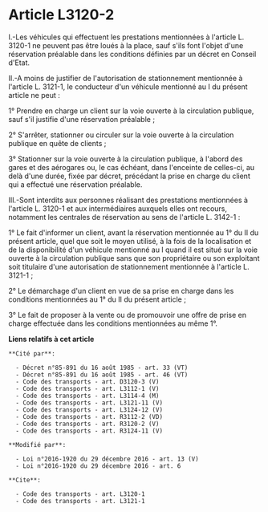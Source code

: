 # Article L3120-2

I.-Les véhicules qui effectuent les prestations mentionnées à l'article L. 3120-1 ne peuvent pas être loués à la place, sauf
s'ils font l'objet d'une réservation préalable dans les conditions définies par un décret en Conseil d'Etat. 

II.-A moins de justifier de l'autorisation de stationnement mentionnée à l'article L. 3121-1, le conducteur d'un véhicule
mentionné au I du présent article ne peut : 

1° Prendre en charge un client sur la voie ouverte à la circulation publique, sauf s'il justifie d'une réservation
préalable ; 

2° S'arrêter, stationner ou circuler sur la voie ouverte à la circulation publique en quête de clients ; 

3° Stationner sur la voie ouverte à la circulation publique, à l'abord des gares et des aérogares ou, le cas échéant, dans
l'enceinte de celles-ci, au delà d'une durée, fixée par décret, précédant la prise en charge                     du client
qui a effectué une réservation préalable. 

III.-Sont interdits aux personnes réalisant des prestations mentionnées à l'article L. 3120-1 et aux intermédiaires auxquels
elles ont recours, notamment les centrales de réservation au sens de l'article L. 3142-1 : 

1° Le fait d'informer un client, avant la réservation mentionnée au 1° du II du présent article, quel que soit le moyen
utilisé, à la fois de la localisation et de la disponibilité d'un véhicule mentionné au I quand il est situé sur la voie
ouverte à la circulation publique sans que son propriétaire ou son exploitant soit titulaire d'une autorisation de
stationnement mentionnée à l'article L. 3121-1 ; 

2° Le démarchage d'un client en vue de sa prise en charge dans les conditions mentionnées au 1° du II du présent article ; 

3° Le fait de proposer à la vente ou de promouvoir une offre de prise en charge effectuée dans les conditions mentionnées au
même 1°.

**Liens relatifs à cet article**

	**Cité par**:

	  - Décret n°85-891 du 16 août 1985 - art. 33 (VT)
	  - Décret n°85-891 du 16 août 1985 - art. 46 (VT)
	  - Code des transports - art. D3120-3 (V)
	  - Code des transports - art. L3112-1 (V)
	  - Code des transports - art. L3114-4 (M)
	  - Code des transports - art. L3121-11 (V)
	  - Code des transports - art. L3124-12 (V)
	  - Code des transports - art. R3112-2 (VD)
	  - Code des transports - art. R3120-2 (V)
	  - Code des transports - art. R3124-11 (V)

	**Modifié par**:

	  - Loi n°2016-1920 du 29 décembre 2016 - art. 13 (V)
	  - Loi n°2016-1920 du 29 décembre 2016 - art. 6

	**Cite**:

	  - Code des transports - art. L3120-1
	  - Code des transports - art. L3121-1
